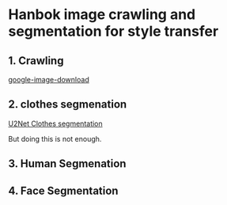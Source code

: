 # Hanbok image crawling and segmentation for style transfer

## 1. Crawling  
[google-image-download](https://github.com/hyeok-jong/google_image_crawling)

## 2. clothes segmenation  
[U2Net Clothes segmentation](https://github.com/hyeok-jong/u2net_clothes)

But doing this is not enough.  

## 3. Human Segmenation  


## 4. Face Segmentation 



